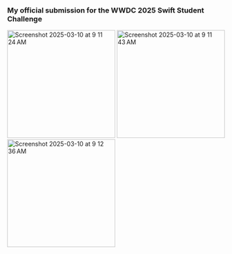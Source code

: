 ### My official submission for the WWDC 2025 Swift Student Challenge

<img width="250" alt="Screenshot 2025-03-10 at 9 11 24 AM" src="https://github.com/user-attachments/assets/92ff6052-fb03-4cc1-bec2-3ca49a5aa575" />
<img width="250" alt="Screenshot 2025-03-10 at 9 11 43 AM" src="https://github.com/user-attachments/assets/f95ec051-0c2e-484b-ab49-52fbbafa490a" />
<img width="250" alt="Screenshot 2025-03-10 at 9 12 36 AM" src="https://github.com/user-attachments/assets/5c0c98c4-6f22-4aad-bd0a-a52039b3d723" />
